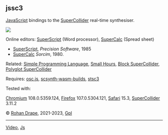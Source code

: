 jssc3
-----

[JavaScript](https://dl.acm.org/doi/abs/10.1145/3386327) bindings to the
[SuperCollider](http://audiosynth.com/) real-time synthesiser.

![](sw/jssc3/png/superscript.2.png)

Online editors:
[SuperScript](http://superscript.rohandrape.net/) (Word processor),
[SuperCalc](http://supercalc.rohandrape.net/) (Spread sheet)

- [SuperScript](https://archive.org/details/SuperScript_Word_Processor_for_the_128_1995_Precision_Software/mode/2up), _Precision Software_, 1985
- [SuperCalc](https://museum.syssrc.com/artifact/exhibits/807/) _Sorcim_, 1980.

Related:
[Simple Programming Language](https://rohandrape.net/t/spl),
[Small Hours](http://smallhours.rohandrape.net/),
[Block SuperCollider](http://blksc3.rohandrape.net/),
[Polyglot SuperCollider](https://rohandrape.net/pub/hsc3-graphs/polyglot-wasm.html)

Requires:
[osc.js](https://github.com/colinbdclark/osc.js),
[scsynth-wasm-builds](http://rohandrape.net/t/scsynth-wasm-builds),
[stsc3](http://rohandrape.net/t/stsc3)

Tested with:

[Chromium](https://www.chromium.org/) 108.0.5359.124,
[Firefox](https://www.mozilla.org/firefox/) 107.0.5304.121,
[Safari](https://apple.com/safari/) 15.3,
[SuperCollider](https://www.audiosynth.com/) 3.11.2

© [Rohan Drape](http://rohandrape.net/), 2021-2023, [Gpl](http://gnu.org/copyleft/)

* * *

[Video](https://rohandrape.net/?t=jssc3&e=md/video.md),
[Js](https://developer.mozilla.org/en-US/docs/Web/JavaScript)
